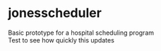 # jonesscheduler
Basic prototype for a hospital scheduling program <br /> Test to see how quickly this updates
